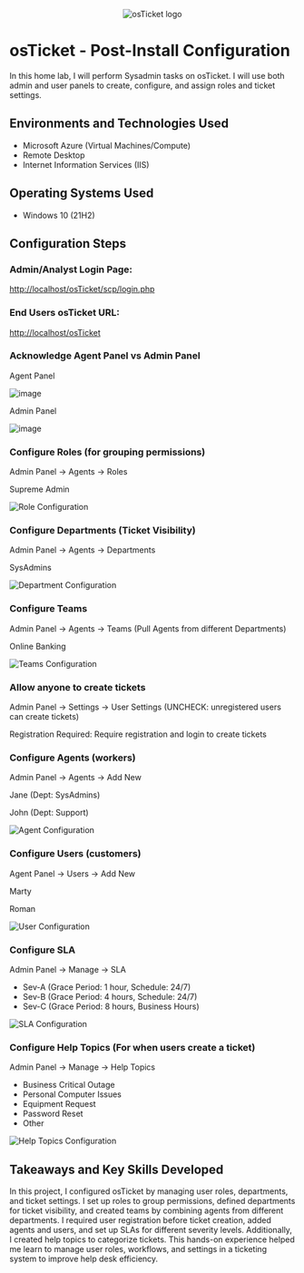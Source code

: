 <p align="center">
  <img src="https://i.imgur.com/Clzj7Xs.png" alt="osTicket logo"/>
</p>

<h1>osTicket - Post-Install Configuration</h1>
In this home lab, I will perform Sysadmin tasks on osTicket. I will use both admin and user panels to create, configure, and assign roles and ticket settings.<br />

<h2>Environments and Technologies Used</h2>

- Microsoft Azure (Virtual Machines/Compute)
- Remote Desktop
- Internet Information Services (IIS)

<h2>Operating Systems Used </h2>

- Windows 10 (21H2)

<h2>Configuration Steps</h2>

<h3>Admin/Analyst Login Page:</h3>
<p><a href="http://localhost/osTicket/scp/login.php">http://localhost/osTicket/scp/login.php</a></p>

<h3>End Users osTicket URL:</h3>
<p><a href="http://localhost/osTicket">http://localhost/osTicket</a></p>


<h3>Acknowledge Agent Panel vs Admin Panel</h3>

<p>Agent Panel</p>

![image](https://github.com/user-attachments/assets/1d6b40a2-5357-4d99-b62f-c7de624ca5e6)

<p>Admin Panel</p>

![image](https://github.com/user-attachments/assets/0dff2399-e774-4a8b-856e-c6ee968b9618)



<h3>Configure Roles (for grouping permissions)</h3>
<p>Admin Panel -> Agents -> Roles</p>
<p>Supreme Admin</p>
<p><img src="https://github.com/user-attachments/assets/10c4ee7c-3fdc-4b26-88fb-663dab00c0fa" alt="Role Configuration"></p>

<h3>Configure Departments (Ticket Visibility)</h3>
<p>Admin Panel -> Agents -> Departments</p>
<p>SysAdmins</p>
<p><img src="https://github.com/user-attachments/assets/19763b01-5478-4dc2-88c0-f218458be69d" alt="Department Configuration"></p>

<h3>Configure Teams</h3>
<p>Admin Panel -> Agents -> Teams (Pull Agents from different Departments)</p>
<p>Online Banking</p>
<p><img src="https://github.com/user-attachments/assets/1bebe59c-3fe6-47c0-9bf7-b3d6b316eb0c" alt="Teams Configuration"></p>

<h3>Allow anyone to create tickets</h3>
<p>Admin Panel -> Settings -> User Settings (UNCHECK: unregistered users can create tickets)</p>
<p>Registration Required: Require registration and login to create tickets</p>

<h3>Configure Agents (workers)</h3>
<p>Admin Panel -> Agents -> Add New</p>
<p>Jane (Dept: SysAdmins)</p>
<p>John (Dept: Support)</p>
<p><img src="https://github.com/user-attachments/assets/77bac8b4-dfa6-4efa-9d25-c304d0421fd1" alt="Agent Configuration"></p>

<h3>Configure Users (customers)</h3>
<p>Agent Panel -> Users -> Add New</p>
<p>Marty</p>
<p>Roman</p>
<p><img src="https://github.com/user-attachments/assets/acaf21b0-6ec3-4380-8519-204a250230f8" alt="User Configuration"></p>

<h3>Configure SLA</h3>
<p>Admin Panel -> Manage -> SLA</p>
<ul>
  <li>Sev-A (Grace Period: 1 hour, Schedule: 24/7)</li>
  <li>Sev-B (Grace Period: 4 hours, Schedule: 24/7)</li>
  <li>Sev-C (Grace Period: 8 hours, Business Hours)</li>
</ul>
<p><img src="https://github.com/user-attachments/assets/357048cf-1ed4-440c-9ac8-5c32b8be90d8" alt="SLA Configuration"></p>

<h3>Configure Help Topics (For when users create a ticket)</h3>
<p>Admin Panel -> Manage -> Help Topics</p>
<ul>
  <li>Business Critical Outage</li>
  <li>Personal Computer Issues</li>
  <li>Equipment Request</li>
  <li>Password Reset</li>
  <li>Other</li>
</ul>
<p><img src="https://github.com/user-attachments/assets/5764346d-0eec-445a-a1a7-a6531220c564" alt="Help Topics Configuration"></p>

<h2>Takeaways and Key Skills Developed</h2>
In this project, I configured osTicket by managing user roles, departments, and ticket settings. I set up roles to group permissions, defined departments for ticket visibility, and created teams by combining agents from different departments. I required user registration before ticket creation, added agents and users, and set up SLAs for different severity levels. Additionally, I created help topics to categorize tickets. This hands-on experience helped me learn to manage user roles, workflows, and settings in a ticketing system to improve help desk efficiency.
